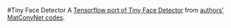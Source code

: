 #Tiny Face Detector
A [Tensorflow port of Tiny Face Detector](https://github.com/cydonia999/Tiny_Faces_in_Tensorflow) from [authors' MatConvNet codes](https://github.com/peiyunh/tiny). 